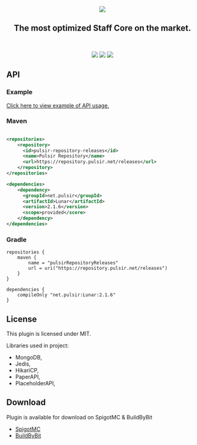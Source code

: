 <p align="center">
<img src="https://i.imgur.com/z2VWbpd.png" />
<h2 align="center">The most optimized Staff Core on the market.</h2>
</p>
<br>
<p align="center">
<img src="https://img.shields.io/discord/515954361810157568?color=7289DA&label=Discord&logo=discord&logoColor=7289DA&link=https://discord.gg/6NRjM9N7uk" />
<img src="https://img.shields.io/badge/version-2.1.7-blue">
<img src="https://img.shields.io/badge/API-Docs-blue">
</p>

## API

### Example

<a href="https://github.com/PulsirDevelopment/Lunar/blob/main/Example/src/main/java/net/pulsir/example/Example.java">Click here to view example of API usage.</a>

### Maven

```xml

<repositories>
    <repository>
      <id>pulsir-repository-releases</id>
      <name>Pulsir Repository</name>
      <url>https://repository.pulsir.net/releases</url>
    </repository>
</repositories>

<dependencies>
    <dependency>
      <groupId>net.pulsir</groupId>
      <artifactId>Lunar</artifactId>
      <version>2.1.6</version>
      <scope>provided</score>
    </dependency>
</dependencies>
```

### Gradle

```text
repositories {
    maven {
        name = "pulsirRepositoryReleases"
        url = uri("https://repository.pulsir.net/releases")
    }
}

dependencies {
    compileOnly "net.pulsir:Lunar:2.1.6"
}
```

## License

This plugin is licensed under MIT.

Libraries used in project:
- MongoDB,
- Jedis,
- HikariCP,
- PaperAPI,
- PlaceholderAPI,

## Download

Plugin is available for download on SpigotMC & BuildByBit

- [SpigotMC](https://www.spigotmc.org/resources/lunar-optimized-staff-core-placeholderapi.116639/)
- [BuildByBit](https://builtbybit.com/resources/lunar-optimized-staff-core.44303/)
